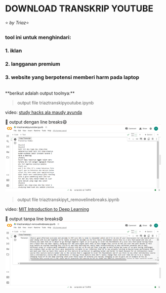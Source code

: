 # DOWNLOAD TRANSKRIP YOUTUBE 
:star: _by Triaz_:star: 
### tool ini untuk menghindari:
### 1. iklan 
### 2. langganan premium
### 3. website yang berpotensi memberi harm pada laptop  

<br>
**berikut adalah output toolnya:**
      
> output file triaztranskipyoutube.ipynb

video: [study hacks ala maudy ayunda](https://www.youtube.com/watch?v=OIa5zbXbiqo)


:pushpin: output dengan line breaks:smile:
![dengan line breaks](https://github.com/triasnugra/transkripyoutube/blob/main/assets/maudytranskrip.png)
  

  
> output file triaztranskipyt_removelinebreaks.ipynb

video: [MIT Introduction to Deep Learning](https://www.youtube.com/watch?v=ErnWZxJovaM)


:pushpin: output tanpa line breaks:smile:
![tanpa line breaks](https://github.com/triasnugra/transkripyoutube/blob/main/assets/mittranskrip.png)
  
